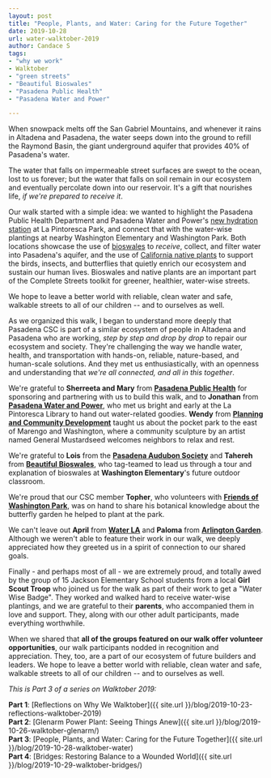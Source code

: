 ```yaml
---
layout: post
title: "People, Plants, and Water: Caring for the Future Together"
date: 2019-10-28
url: water-walktober-2019
author: Candace S
tags:
- "why we work"
- Walktober
- "green streets"
- "Beautiful Bioswales"
- "Pasadena Public Health"
- "Pasadena Water and Power"

---
```


When snowpack melts off the San Gabriel Mountains, and whenever it rains in Altadena and Pasadena, the water seeps down into the ground to refill the Raymond Basin, the giant underground aquifer that provides 40% of Pasadena's water. 

The water that falls on impermeable street surfaces are swept to the ocean, lost to us forever; but the water that falls on soil remain in our ecosystem and eventually percolate down into our reservoir. It's a gift that nourishes life, *if we're prepared to receive it*.

Our walk started with a simple idea: we wanted to highlight the Pasadena Public Health Department and Pasadena Water and Power's [new hydration station](https://ww5.cityofpasadena.net/water-and-power/hydration-stations/) at La Pintoresca Park, and connect that with the water-wise plantings at nearby Washington Elementary and Washington Park. Both locations showcase the use of [bioswales](https://nacto.org/publication/urban-street-design-guide/street-design-elements/stormwater-management/bioswales/) to *receive*, collect, and filter water into Pasadena's aquifer, and the use of [California native plants](https://theodorepayne.org/) to support the birds, insects, and butterflies that quietly enrich our ecosystem and sustain our human lives. Bioswales and native plants are an important part of the Complete Streets toolkit for greener, healthier, water-wise streets.

<div class="pulledquote">We hope to leave a better world with reliable, clean water and safe, walkable streets to all of our children -- and to ourselves as well.</div>


As we organized this walk, I began to understand more deeply that Pasadena CSC is part of a similar ecosystem of people in Altadena and Pasadena who are working, *step by step and drop by drop* to repair our ecosystem and society. They're challenging the way we handle water, health, and transportation with hands-on, reliable, nature-based, and human-scale solutions. And they met us enthusiastically, with an openness and understanding that *we're all connected, and all in this together*.

We're grateful to **Sherreeta and Mary** from **[Pasadena Public Health](https://www.cityofpasadena.net/public-health/)** for sponsoring and partnering with us to build this walk, and to **Jonathan** from **[Pasadena Water and Power](https://ww5.cityofpasadena.net/water-and-power/)**, who met us bright and early at the La Pintoresca Library to hand out water-related goodies. **Wendy** from **[Planning and Community Development](https://ww5.cityofpasadena.net/planning/)** taught us about the pocket park to the east of Marengo and Washington, where a community sculpture by an artist named General Mustardseed welcomes neighbors to relax and rest.

We're grateful to **Lois** from the **[Pasadena Audubon Society](http://www.pasadenaaudubon.org/)** and **Tahereh** from **[Beautiful Bioswales](http://bioswale.org/)**, who tag-teamed to lead us through a tour and explanation of bioswales at **Washington Elementary**'s future outdoor classroom.

We're proud that our CSC member **Topher**, who volunteers with **[Friends of Washington Park](https://www.facebook.com/WashingtonParkPasadena)**, was on hand to share his botanical knowledge about the butterfly garden he helped to plant at the park.

We can't leave out **April** from **[Water LA](https://www.waterla.org)** and **Paloma** from **[Arlington Garden](https://www.arlingtongardenpasadena.com/)**. Although we weren't able to feature their work in our walk, we deeply appreciated how they greeted us in a spirit of connection to our shared goals.

Finally - and perhaps most of all - we are extremely proud, and totally awed by the group of 15 Jackson Elementary School students from a local **Girl Scout Troop** who joined us for the walk as part of their work to get a "Water Wise Badge". They worked and walked hard to receive water-wise plantings, and we are grateful to their **parents**, who accompanied them in love and support. They, along with our other adult participants, made everything worthwhile.

When we shared that **all of the groups featured on our walk offer volunteer opportunities**, our walk participants nodded in recognition and appreciation. They, too, are a part of our ecosystem of future builders and leaders. We hope to leave a better world with reliable, clean water and safe, walkable streets to all of our children -- and to ourselves as well.

*This is Part 3 of a series on Walktober 2019:*

**Part 1**: [Reflections on Why We Walktober]({{ site.url }}/blog/2019-10-23-reflections-walktober-2019)  
**Part 2**: [Glenarm Power Plant: Seeing Things Anew]({{ site.url }}/blog/2019-10-26-walktober-glenarm/)  
**Part 3**: [People, Plants, and Water: Caring for the Future Together]({{ site.url }}/blog/2019-10-28-walktober-water)  
**Part 4**: [Bridges: Restoring Balance to a Wounded World]({{ site.url }}/blog/2019-10-29-walktober-bridges/)